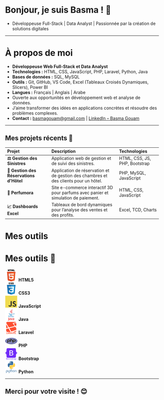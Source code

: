 # Bonjour, je suis Basma ! 👋

- Développeuse Full-Stack | Data Analyst | Passionnée par la création de solutions digitales

---
# À propos de moi

- **Développeuse Web Full-Stack et Data Analyst**  
- **Technologies :** HTML, CSS, JavaScript, PHP, Laravel, Python, Java  
- **Bases de données :** SQL, MySQL  
- **Outils :** Git, GitHub, VS Code, Excel (Tableaux Croisés Dynamiques, Slicers), Power BI  
- **Langues :** Français | Anglais | Arabe  
- Ouverte aux opportunités en développement web et analyse de données.  
- J’aime transformer des idées en applications concrètes et résoudre des problèmes complexes.  
- **Contact :** [basmagouam@gmail.com](mailto:basmagouam@gmail.com) | [LinkedIn – Basma Gouam](https://www.linkedin.com/in/basma-gouam-435167298/)  

---

## Mes projets récents 🚀

| Projet | Description | Technologies |
| :--- | :--- | :--- |
| **⚖️ Gestion des Sinistres** | Application web de gestion et de suivi des sinistres. | HTML, CSS, JS, PHP, Bootstrap |
| **🏨 Gestion des Réservations d'Hôtel** | Application de réservation et de gestion des chambres et des clients pour un hôtel. | PHP, MySQL, JavaScript |
| **🎁 Perfumora** | Site e-commerce interactif 3D pour parfums avec panier et simulation de paiement. | HTML, CSS, JavaScript |
| **📈 Dashboards Excel** | Tableaux de bord dynamiques pour l’analyse des ventes et des profits. | Excel, TCD, Charts |
 # Mes outils

# Mes outils 🔧

<img src="https://raw.githubusercontent.com/devicons/devicon/master/icons/html5/html5-original-wordmark.svg" alt="html5" width="40" height="40"/> **HTML5**  
<img src="https://raw.githubusercontent.com/devicons/devicon/master/icons/css3/css3-original-wordmark.svg" alt="css3" width="40" height="40"/> **CSS3**  
<img src="https://raw.githubusercontent.com/devicons/devicon/master/icons/javascript/javascript-original.svg" alt="javascript" width="40" height="40"/> **JavaScript**  
<img src="https://raw.githubusercontent.com/devicons/devicon/master/icons/java/java-original-wordmark.svg" alt="java" width="40" height="40"/> **Java**  
<img src="https://raw.githubusercontent.com/devicons/devicon/master/icons/laravel/laravel-plain-wordmark.svg" alt="laravel" width="40" height="40"/> **Laravel**  
<img src="https://raw.githubusercontent.com/devicons/devicon/master/icons/php/php-original.svg" alt="php" width="40" height="40"/> **PHP**  
<img src="https://raw.githubusercontent.com/devicons/devicon/master/icons/bootstrap/bootstrap-plain-wordmark.svg" alt="bootstrap" width="40" height="40"/> **Bootstrap**  
<img src="https://raw.githubusercontent.com/devicons/devicon/master/icons/python/python-original-wordmark.svg" alt="python" width="40" height="40"/> **Python**  

---

## Merci pour votre visite ! 😊
